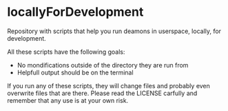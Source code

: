 # locallyForDevelopment
Repository with scripts that help you run deamons in userspace, locally, for development.

All these scripts have the following goals:
- No mondifications outside of the directory they are run from
- Helpfull output should be on the terminal

If you run any of these scripts, they will change files and probably even overwrite files that are there. Please read the LICENSE carfully and remember that any use is at your own risk.
